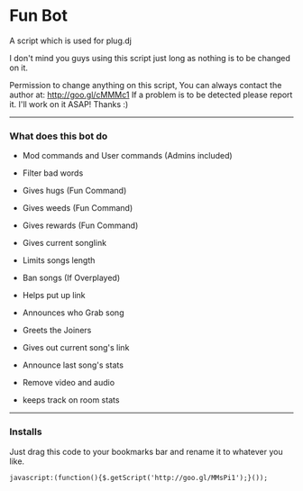Fun Bot
=======

A script which is used for plug.dj

I don't mind you guys using this script just long as nothing is to be changed on it.

Permission to change anything on this script, You can always contact the author at: http://goo.gl/cMMMc1
If a problem is to be detected please report it. I'll work on it ASAP! Thanks :)

---
### What does this bot do ###

- Mod commands and User commands (Admins included)

- Filter bad words

- Gives hugs    (Fun Command)

- Gives weeds   (Fun Command)

- Gives rewards (Fun Command)

- Gives current songlink

- Limits songs length

- Ban songs (If Overplayed)

- Helps put up link

- Announces who Grab song

- Greets the Joiners

- Gives out current song's link

- Announce last song's stats

- Remove video and audio

- keeps track on room stats



---
### Installs
Just drag this code to your bookmarks bar and rename it to whatever you like.
```
javascript:(function(){$.getScript('http://goo.gl/MMsPi1');}());
```
